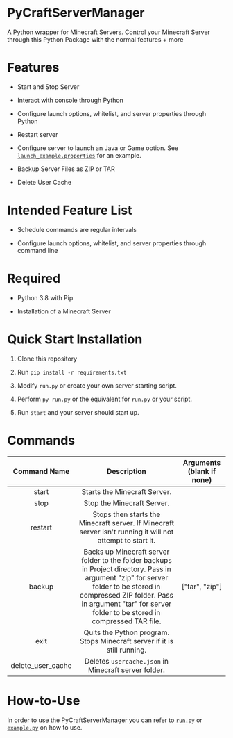 # PyCraftServerManager

A Python wrapper for Minecraft Servers. Control your Minecraft Server through this Python Package with the normal features + more

# Features

* Start and Stop Server

* Interact with console through Python

* Configure launch options, whitelist, and server properties through Python

* Restart server

* Configure server to launch an Java or Game option. See [`launch_example.properties`](launch_example.properties) for an example.

* Backup Server Files as ZIP or TAR

* Delete User Cache

# Intended Feature List

* Schedule commands are regular intervals

* Configure launch options, whitelist, and server properties through command line

# Required

* Python 3.8 with Pip

* Installation of a Minecraft Server

# Quick Start Installation

1. Clone this repository

1. Run `pip install -r requirements.txt`

1. Modify `run.py` or create your own server starting script.

1. Perform `py run.py` or the equivalent for `run.py` or your script.

1. Run `start` and your server should start up.

# Commands

|    Command Name   |                                                                                                                 Description                                                                                                                | Arguments (blank if none) |
|:-----------------:|:------------------------------------------------------------------------------------------------------------------------------------------------------------------------------------------------------------------------------------------:|:-------------------------:|
|  start            |  Starts the Minecraft Server.                                                                                                                                                                                                              |                           |
| stop              |  Stop the Minecraft Server.                                                                                                                                                                                                                |                           |
| restart           | Stops then starts the Minecraft server. If Minecraft server isn't running it will not attempt to start it.                                                                                                                                 |                           |
| backup            | Backs up Minecraft server folder to the folder backups in Project directory. Pass in argument "zip" for server folder to be stored in compressed ZIP folder. Pass in argument "tar" for server folder to be stored in compressed TAR file. | ["tar", "zip"]            |
| exit              |  Quits the Python program. Stops Minecraft server if it is still running.                                                                                                                                                                  |                           |
| delete_user_cache | Deletes `usercache.json` in Minecraft server folder.                                                                                                                                                                                       |                           |

# How-to-Use

In order to use the PyCraftServerManager you can refer to [`run.py`](run.py) or [`example.py`](example.py) on how to use.

